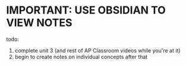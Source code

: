 # IMPORTANT: USE OBSIDIAN TO VIEW NOTES

todo:
1. complete unit 3 (and rest of AP Classroom videos while you're at it)
2. begin to create notes on individual concepts after that
